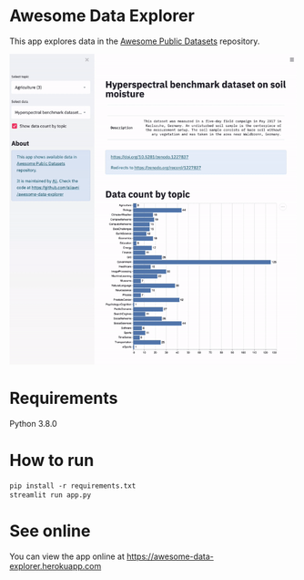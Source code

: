 # Awesome Data Explorer

This app explores data in the [Awesome Public Datasets](https://github.com/awesomedata/awesome-public-datasets) repository.

![Awesome Data Explorer](https://raw.githubusercontent.com/aliavni/awesome-data-explorer/master/animation.gif "Awesome Data Explorer")

# Requirements

Python 3.8.0

# How to run

```
pip install -r requirements.txt
streamlit run app.py
```

# See online

You can view the app online at https://awesome-data-explorer.herokuapp.com
